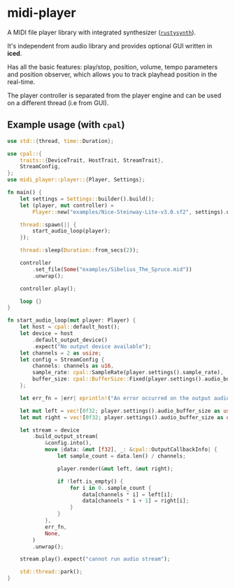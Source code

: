 midi-player
===========

A MIDI file player library with integrated synthesizer ([`rustysynth`](https://crates.io/crates/rustysynth)).

It's independent from audio library and provides optional GUI written in
**iced**.

Has all the basic features: play/stop, position, volume, tempo parameters and
position observer, which allows you to track playhead position in the real-time. 

The player controller is separated from the player engine and can be used on a
different thread (i.e from GUI).




## Example usage (with `cpal`)


```rust
use std::{thread, time::Duration};

use cpal::{
    traits::{DeviceTrait, HostTrait, StreamTrait},
    StreamConfig,
};
use midi_player::player::{Player, Settings};

fn main() {
    let settings = Settings::builder().build();
    let (player, mut controller) =
        Player::new("examples/Nice-Steinway-Lite-v3.0.sf2", settings).unwrap();

    thread::spawn(|| {
        start_audio_loop(player);
    });

    thread::sleep(Duration::from_secs(2));

    controller
        .set_file(Some("examples/Sibelius_The_Spruce.mid"))
        .unwrap();

    controller.play();

    loop {}
}

fn start_audio_loop(mut player: Player) {
    let host = cpal::default_host();
    let device = host
        .default_output_device()
        .expect("No output device available");
    let channels = 2 as usize;
    let config = StreamConfig {
        channels: channels as u16,
        sample_rate: cpal::SampleRate(player.settings().sample_rate),
        buffer_size: cpal::BufferSize::Fixed(player.settings().audio_buffer_size),
    };

    let err_fn = |err| eprintln!("An error occurred on the output audio stream: {}", err);

    let mut left = vec![0f32; player.settings().audio_buffer_size as usize];
    let mut right = vec![0f32; player.settings().audio_buffer_size as usize];

    let stream = device
        .build_output_stream(
            &config.into(),
            move |data: &mut [f32], _: &cpal::OutputCallbackInfo| {
                let sample_count = data.len() / channels;

                player.render(&mut left, &mut right);

                if !left.is_empty() {
                    for i in 0..sample_count {
                        data[channels * i] = left[i];
                        data[channels * i + 1] = right[i];
                    }
                }
            },
            err_fn,
            None,
        )
        .unwrap();

    stream.play().expect("cannot run audio stream");

    std::thread::park();
}
```
